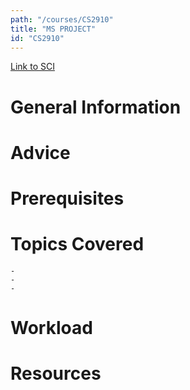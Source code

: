 ```yaml
---
path: "/courses/CS2910"
title: "MS PROJECT"
id: "CS2910"
---
```

[Link to SCI]("http://courses.sci.pitt.edu/courses/courses/view/CS-2910")

# General Information

# Advice


# Prerequisites
<!-- PREREQ_REPLACEMENT (Do not remove) -->

<!-- END PREREQ_REPLACEMENT (Do not remove) -->
# Topics Covered
	- 
	-
	-
# Workload

<!-- TESTIMONIALS
# Testimonials
This gets replaced with Gatsby, its
data comes from Google Sheets for easier
editing!
-->

# Resources
